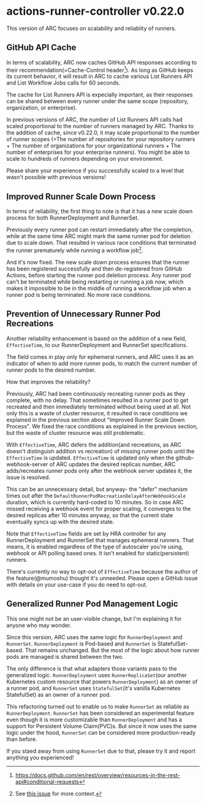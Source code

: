 # actions-runner-controller v0.22.0

This version of ARC focuses on scalability and reliablity of runners.

## GitHub API Cache

In terms of scalability, ARC now caches GitHub API responses according to their recommendation(=Cache-Control header[^1]).
As long as GitHub keeps its current behavior, it will result in ARC to cache various List Runners API and List Workflow Jobs calls for 60 seconds.

[^1]: https://docs.github.com/en/rest/overview/resources-in-the-rest-api#conditional-requests

The cache for List Runners API is expecially important, as their responses can be shared between every runner under the same scope (repository, organization, or enterprise).

In previous versions of ARC, the number of List Runners API calls had scaled proportional to the number of runners managed by ARC.
Thanks to the addition of cache, since v0.22.0, it may scale proportional to the number of runner scopes (=The number of repositories for your repository runners + The number of organizations for your organizational runners + The number of enterprises for your enterprise runners). You might be able to scale to hundreds of runners depending on your environemnt.

Please share your experience if you successfully scaled to a level that wasn't possible with previous versions!

## Improved Runner Scale Down Process

In terms of reliability, the first thing to note is that it has a new scale down process for both RunnerDeployment and RunnerSet.

Previously every runner pod can restart immediately after the completion, while at the same time ARC might mark the same runner pod for deletion due to scale down.
That resulted in various race conditions that terminated the runner prematurely while running a workflow job[^2].

[^2]: See [this issue](https://github.com/actions-runner-controller/actions-runner-controller/issues/911) for more context.

And it's now fixed. The new scale down process ensures that the runner has been registered successfully and then de-registered from GitHub Actions, before starting the runner pod deletion process.
Any runner pod can't be terminated while being restarting or running a job now, which makes it impossible to be in the middle of running a workflow job when a runner pod is being terminated. No more race conditions.

## Prevention of Unnecessary Runner Pod Recreations

Another reliability enhancement is based on the addition of a new field, `EffectiveTime`, to our RunnerDeployment and RunnerSet specifications.

The field comes in play only for ephemeral runners, and ARC uses it as an indicator of when to add more runner pods, to match the current number of runner pods to the desired number.

How that improves the reliability?

Previously, ARC had been continuously recreating runner pods as they complete, with no delay. That sometimes resulted in a runner pod to get recreated and then immediately terminated without being used at all. Not only this is a waste of cluster resource, it resulted in race conditions we explained in the previous section about "Improved Runner Scale Down Process". We fixed the race conditions as explained in the previous section, but the waste of cluster resource was still problematic.

With `EffectiveTime`, ARC defers the addition(and recreations, as ARC doesn't distinguish addition vs recreation) of
missing runner pods until the `EffectiveTime` is updated. `EffectiveTime` is updated only when the github-webhook-server of ARC updates the desired replicas number, ARC adds/recreates runner pods only after the webhook server updates it, the issue is resolved.

This can be an unnecessary detail, but anyway- the "defer" mechanism times out after the `DefaultRunnerPodRecreationDelayAfterWebhookScale` duration, which is currently hard-coded to 10 minutes. So in case ARC missed receiving a webhook event for proper scaling, it converges to the desired replicas after 10 minutes anyway, so that the current state eventually syncs up with the desired state.

Note that `EffectiveTime` fields are set by HRA controller for any RunnerDeployment and RunnerSet that manages ephemeral runners. That means, it is enabled regardless of the type of autoscaler you're using, webhook or API polling based ones. It isn't enabled for static(persistent) runners.

There's currently no way to opt-out of `EffectiveTime` because the author of the feature(@mumoshu) thought it's unneeded. Please open a GitHub issue with details on your use-case if you do need to opt-out.

## Generalized Runner Pod Management Logic

This one might not be an user-visible change, but I'm explaining it for anyone who may wonder.

Since this version, ARC uses the same logic for `RunnerDeployment` and `RunnerSet`. `RunnerDeployment` is Pod-based and `RunnerSet` is StatefulSet-based. That remains unchanged. But the most of the logic about how runner pods are managed is shared between the two.

The only difference is that what adapters those variants pass to the generalized logic. `RunnerDeployment` uses `RunnerReplicaSet`(our another Kubernetes custom resource that powers `RunnerDeployment`) as an owner of a runner pod, and `RunnerSet` uses `StatefulSet`(it's vanilla Kubernetes StatefulSet) as an owner of a runner pod.

This refactoring turned out to enable us to make `RunnerSet` as reliable as `RunnerDeployment`. `RunnerSet` has been considered an experimental feature
even though it is more customizable than `RunnerDeployment` and has a support for Persistent Volume Claim(PVC)s.
But since it now uses the same logic under the hood, `RunnerSet` can be considered more production-ready than before.

If you staed away from using `RunnerSet` due to that, please try it and report anything you experienced!

